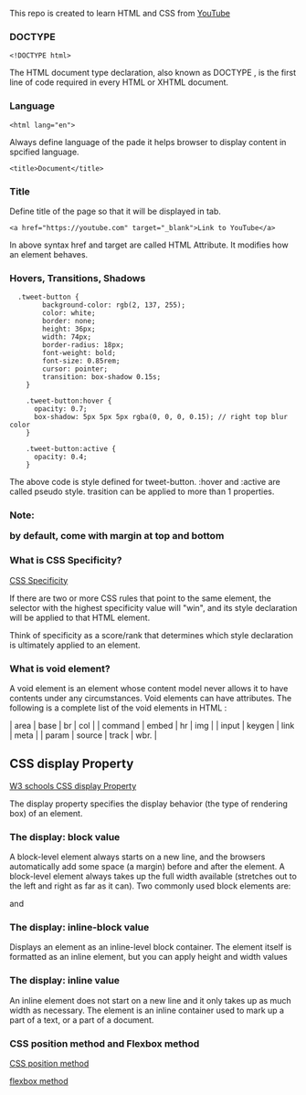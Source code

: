 This repo is created to learn HTML and CSS from [YouTube](https://www.youtube.com/watch?v=G3e-cpL7ofc)

### DOCTYPE

```
<!DOCTYPE html>
```

The HTML document type declaration, also known as DOCTYPE , is the first line of code required in every HTML or XHTML document.

### Language

```
<html lang="en">
```

Always define language of the pade it helps browser to display content in spcified language.

```
<title>Document</title>
```

### Title

Define title of the page so that it will be displayed in tab.

```
<a href="https://youtube.com" target="_blank">Link to YouTube</a>
```

In above syntax href and target are called HTML Attribute. It modifies how an element behaves.

### Hovers, Transitions, Shadows

```
  .tweet-button {
        background-color: rgb(2, 137, 255);
        color: white;
        border: none;
        height: 36px;
        width: 74px;
        border-radius: 18px;
        font-weight: bold;
        font-size: 0.85rem;
        cursor: pointer;
        transition: box-shadow 0.15s;
    }

    .tweet-button:hover {
      opacity: 0.7;
      box-shadow: 5px 5px 5px rgba(0, 0, 0, 0.15); // right top blur color
    }

    .tweet-button:active {
      opacity: 0.4;
    }
```

The above code is style defined for tweet-button. :hover and :active are called pseudo style. trasition can be applied to more than 1 properties.

### Note: <p> by default, come with margin at top and bottom

### What is CSS Specificity?

[CSS Specificity](https://www.w3schools.com/css/css_specificity.asp)

If there are two or more CSS rules that point to the same element, the selector with the highest specificity value will "win", and its style declaration will be applied to that HTML element.

Think of specificity as a score/rank that determines which style declaration is ultimately applied to an element.

### What is void element?

A void element is an element whose content model never allows it to have contents under any circumstances. Void elements can have attributes. The following is a complete list of the void elements in HTML :

| area | base | br | col |
| command | embed | hr | img |
| input | keygen | link | meta |
| param | source | track | wbr. |

## CSS display Property

[W3 schools CSS display Property](https://www.w3schools.com/cssref/pr_class_display.php)

The display property specifies the display behavior (the type of rendering box) of an element.

### The display: block value

A block-level element always starts on a new line, and the browsers automatically add some space (a margin) before and after the element. A block-level element always takes up the full width available (stretches out to the left and right as far as it can). Two commonly used block elements are: <p> and <div>

### The display: inline-block value

Displays an element as an inline-level block container. The element itself is formatted as an inline element, but you can apply height and width values

### The display: inline value

An inline element does not start on a new line and it only takes up as much width as necessary. The <span> element is an inline container used to mark up a part of a text, or a part of a document.

### CSS position method and Flexbox method

[CSS position method](https://www.freecodecamp.org/news/css-position-property-explained/)

[flexbox method](https://www.freecodecamp.org/news/css-flexbox-tutorial-with-cheatsheet/)
